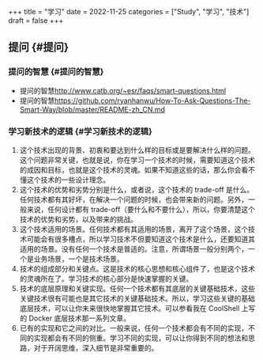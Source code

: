 +++
title = "学习"
date = 2022-11-25
categories = ["Study", "学习", "技术"]
draft = false
+++

## 提问 {#提问}


### 提问的智慧 {#提问的智慧}

-   提问的智慧<http://www.catb.org/~esr/faqs/smart-questions.html>
-   提问的智慧<https://github.com/ryanhanwu/How-To-Ask-Questions-The-Smart-Way/blob/master/README-zh_CN.md>


### 学习新技术的逻辑 {#学习新技术的逻辑}

1.  这个技术出现的背景、初衷和要达到什么样的目标或是要解决什么样的问题。这个问题非常关键，也就是说，你在学习一个技术的时候，需要知道这个技术的成因和目标，也就是这个技术的灵魂。如果不知道这些的话，那么你会看不懂这个技术的一些设计理念。
2.  这个技术的优势和劣势分别是什么，或者说，这个技术的 trade-off 是什么。任何技术都有其好坏，在解决一个问题的时候，也会带来新的问题。另外，一般来说，任何设计都有 trade-off（要什么和不要什么），所以，你要清楚这个技术的优势和劣势，以及带来的挑战。
3.  这个技术适用的场景。任何技术都有其适用的场景，离开了这个场景，这个技术可能会有很多槽点，所以学习技术不但要知道这个技术是什么，还要知道其适用的场景。没有任何一个技术是普适的。注意，所谓场景一般分别两个，一个是业务场景，一个是技术场景。
4.  技术的组成部分和关键点。这是技术的核心思想和核心组件了，也是这个技术的灵魂所在了。学习技术的核心部分是快速掌握的关键。
5.  技术的底层原理和关键实现。任何一个技术都有其底层的关键基础技术，这些关键技术很有可能也是其它技术的关键基础技术。所以，学习这些关键的基础底层技术，可以让你未来很快地掌握其它技术。可以参看我在 CoolShell 上写的 Docker 底层技术那一系列文章。
6.  已有的实现和它之间的对比。一般来说，任何一个技术都会有不同的实现，不同的实现都会有不同的侧重。学习不同的实现，可以让你得到不同的想法和思路，对于开阔思维，深入细节是非常重要的。
